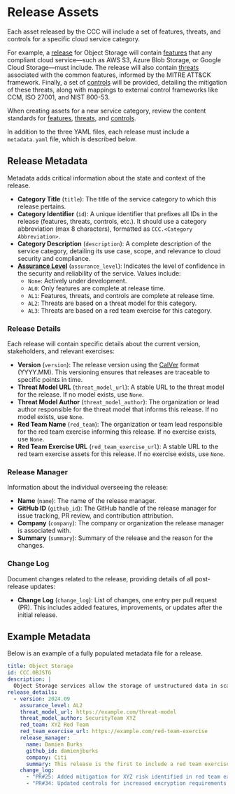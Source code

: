# Release Assets

Each asset released by the CCC will include a set of features, threats, and controls for a specific cloud service category.

For example, a [release] for Object Storage will contain [features] that any compliant cloud service—such as AWS S3, Azure Blob Storage, or Google Cloud Storage—must include. The release will also contain [threats] associated with the common features, informed by the MITRE ATT&CK framework. Finally, a set of [controls] will be provided, detailing the mitigation of these threats, along with mappings to external control frameworks like CCM, ISO 27001, and NIST 800-53.

When creating assets for a new service category, review the content standards for [features], [threats], and [controls].

In addition to the three YAML files, each release must include a `metadata.yaml` file, which is described below.

## Release Metadata

Metadata adds critical information about the state and context of the release.

- **Category Title** (`title`): The title of the service category to which this release pertains.
- **Category Identifier** (`id`): A unique identifier that prefixes all IDs in the release (features, threats, controls, etc.). It should use a category abbreviation (max 8 characters), formatted as `CCC.<Category Abbreviation>`.
- **Category Description** (`description`): A complete description of the service category, detailing its use case, scope, and relevance to cloud security and compliance.
- **[Assurance Level]** (`assurance_level`): Indicates the level of confidence in the security and reliability of the service. Values include:
  - `None`: Actively under development.
  - `AL0`: Only features are complete at release time.
  - `AL1`: Features, threats, and controls are complete at release time.
  - `AL2`: Threats are based on a threat model for this category.
  - `AL3`: Threats are based on a red team exercise for this category.

### Release Details

Each release will contain specific details about the current version, stakeholders, and relevant exercises:

- **Version** (`version`): The release version using the [CalVer](https://calver.org/) format (YYYY.MM). This versioning ensures that releases are traceable to specific points in time.
- **Threat Model URL** (`threat_model_url`): A stable URL to the threat model for the release. If no model exists, use `None`.
- **Threat Model Author** (`threat_model_author`): The organization or lead author responsible for the threat model that informs this release. If no model exists, use `None`.
- **Red Team Name** (`red_team`): The organization or team lead responsible for the red team exercise informing this release. If no exercise exists, use `None`.
- **Red Team Exercise URL** (`red_team_exercise_url`): A stable URL to the red team exercise assets for this release. If no exercise exists, use `None`.

### Release Manager

Information about the individual overseeing the release:

- **Name** (`name`): The name of the release manager.
- **GitHub ID** (`github_id`): The GitHub handle of the release manager for issue tracking, PR review, and contribution attribution.
- **Company** (`company`): The company or organization the release manager is associated with.
- **Summary** (`summary`): Summary of the release and the reason for the changes.

### Change Log

Document changes related to the release, providing details of all post-release updates:

- **Change Log** (`change_log`): List of changes, one entry per pull request (PR). This includes added features, improvements, or updates after the initial release.

## Example Metadata

Below is an example of a fully populated metadata file for a release.

```yaml
title: Object Storage
id: CCC.OBJSTG
description: |
  Object Storage services allow the storage of unstructured data in scalable, high-availability, and high-durability systems. Examples include AWS S3, Azure Blob Storage, and Google Cloud Storage.
release_details:
  - version: 2024.09
    assurance_level: AL2
    threat_model_url: https://example.com/threat-model
    threat_model_author: SecurityTeam XYZ
    red_team: XYZ Red Team
    red_team_exercise_url: https://example.com/red-team-exercise
    release_manager:
      name: Damien Burks
      github_id: damienjburks
      company: Citi
      summary: This release is the first to include a red team exercise based on Object Storage.
    change_log:
      - "PR#25: Added mitigation for XYZ risk identified in red team exercise."
      - "PR#34: Updated controls for increased encryption requirements."
```

[release]: ../releases.md
[features]: ./feature-definitions.md
[threats]: ./threat-definitions.md
[controls]: ./control-definitions.md
[Assurance Level]: ./assurance-level-definitions.md
